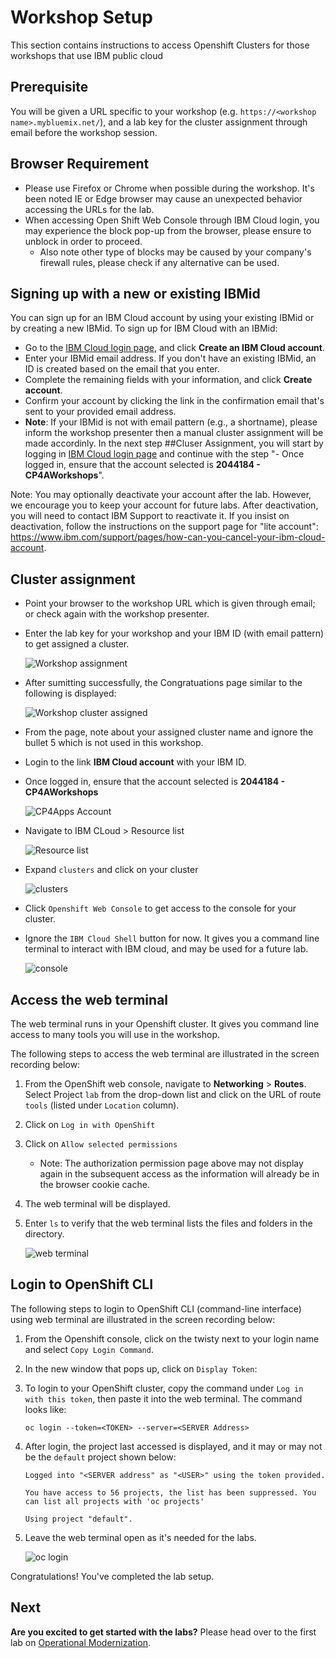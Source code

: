 # Workshop Setup

This section contains instructions to access Openshift Clusters for those workshops that use IBM public cloud

## Prerequisite

You will be given a URL specific to your workshop (e.g. `https://<workshop name>.mybluemix.net/`), and a lab key for the cluster assignment through email before the workshop session. 
 
## Browser Requirement

- Please use Firefox or Chrome when possible during the workshop. It's been noted IE or Edge browser may cause an unexpected behavior accessing the URLs for the lab.
- When accessing Open Shift Web Console through IBM Cloud login, you may experience the block pop-up from the browser, please ensure to unblock in order to proceed. 
  - Also note other type of blocks may be caused by your company's firewall rules, please check if any alternative can be used.

## Signing up with a new or existing IBMid

You can sign up for an IBM Cloud account by using your existing IBMid or by creating a new IBMid.
To sign up for IBM Cloud with an IBMid:
- Go to the [IBM Cloud login page](https://cloud.ibm.com), and click **Create an IBM Cloud account**.
- Enter your IBMid email address. If you don't have an existing IBMid, an ID is created based on the email that you enter.
- Complete the remaining fields with your information, and click **Create account**.
- Confirm your account by clicking the link in the confirmation email that's sent to your provided email address.
- **Note**: If your IBMid is not with email pattern (e.g., a shortname), please inform the workshop presenter then a manual cluster assignment will be made accordinly. In the next step ##Cluser Assignment, you will start by logging in [IBM Cloud login page](https://cloud.ibm.com) and continue with the step "- Once logged in, ensure that the account selected is **2044184 - CP4AWorkshops**".

Note: You may optionally deactivate your account after the lab. 
However, we encourage you to keep your account for future labs. 
After deactivation, you will need to contact IBM Support to reactivate it. 
If you insist on deactivation, follow the instructions on the support page for "lite account": https://www.ibm.com/support/pages/how-can-you-cancel-your-ibm-cloud-account.


## Cluster assignment

- Point your browser to the workshop URL which is given through email; or check again with the workshop presenter. 
- Enter the lab key for your workshop and your IBM ID (with email pattern) to get assigned a cluster.

  ![Workshop assignment](images/Initial.jpg)

- After sumitting successfully, the Congratuations page similar to the following is displayed:


  ![Workshop cluster assigned](images/assignment.jpg)


- From the page, note about your assigned cluster name and ignore the bullet 5 which is not used in this workshop.
- Login to the link **IBM Cloud account** with your IBM ID.
- Once logged in, ensure that the account selected is **2044184 - CP4AWorkshops**

  ![CP4Apps Account](images/CP4AppsAccount.jpg)

- Navigate to IBM CLoud > Resource list

  ![Resource list](images/ResourceList.jpg)

- Expand `clusters` and click on your cluster

  ![clusters](images/Clusters.jpg)

- Click `Openshift Web Console` to get access to the console for your cluster.
- Ignore the `IBM Cloud Shell` button for now. It gives you a command line terminal to interact with IBM cloud, and may be used for a future lab.
 
  ![console](images/Console.jpg)

## Access the web terminal

The web terminal runs in your Openshift cluster. It gives you command line access to many tools you will use in the workshop. 

The following steps to access the web terminal are illustrated in the screen recording below:

1. From the OpenShift web console, navigate to **Networking** > **Routes**.  Select Project `lab` from the drop-down list and click on the URL of route `tools` (listed under `Location` column). 

1. Click on `Log in with OpenShift`

1. Click on `Allow selected permissions`

    - Note: The authorization permission page above may not display again in the subsequent access as the information will already be in the browser cookie cache.

1. The web terminal will be displayed. 

1. Enter `ls` to verify that the web terminal lists the files and folders in the directory.

    ![web terminal](images/web-terminal.gif)


## Login to OpenShift CLI

The following steps to login to OpenShift CLI (command-line interface) using web terminal are illustrated in the screen recording below:

1. From the Openshift console, click on the twisty next to your login name and select `Copy Login Command`.

1. In the new window that pops up, click on `Display Token`:

1. To login to your OpenShift cluster, copy the command under `Log in with this token`, then paste it into the web terminal. The command looks like:

    ```
    oc login --token=<TOKEN> --server=<SERVER Address>
    ```

1. After login, the project last accessed is displayed, and it may or may not be the `default` project shown below:

    ```
    Logged into "<SERVER address" as "<USER>" using the token provided.

    You have access to 56 projects, the list has been suppressed. You can list all projects with 'oc projects'
    
    Using project "default".
    ```

1. Leave the web terminal open as it's needed for the labs.

    ![oc login](images/oc-login.gif)


Congratulations! You've completed the lab setup.

## Next

**Are you excited to get started with the labs?** Please head over to the first lab on [Operational Modernization](../operational-modernization/README.md).
